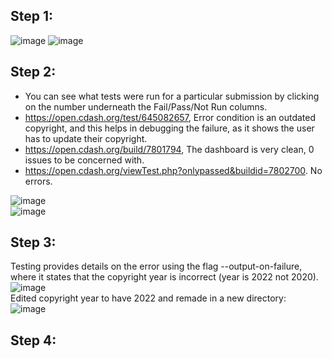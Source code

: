 ## Step 1:
![image](https://user-images.githubusercontent.com/66571652/159047153-d6d319ad-f253-4013-a369-2a7a44ca93d4.png)
![image](https://user-images.githubusercontent.com/66571652/159043880-02c21dc7-6864-4784-b59d-03655998b90d.png)

## Step 2:
- You can see what tests were run for a particular submission by clicking on the number underneath
the Fail/Pass/Not Run columns.
- https://open.cdash.org/test/645082657, Error condition is an outdated copyright, and this helps in debugging
the failure, as it shows the user has to update their copyright.
- https://open.cdash.org/build/7801794, The dashboard is very clean, 0 issues to be concerned with.
- https://open.cdash.org/viewTest.php?onlypassed&buildid=7802700. No errors.

![image](https://user-images.githubusercontent.com/66571652/159055596-cc7f3b20-28ef-4ed0-aeb3-7214900033e1.png)</br>
![image](https://user-images.githubusercontent.com/66571652/159055685-03874b24-5f77-4a20-9de4-bad41789dade.png)

## Step 3:
Testing provides details on the error using the flag --output-on-failure, where it states that the copyright year is incorrect (year is 2022 not 2020). </br>
![image](https://user-images.githubusercontent.com/66571652/159060177-ef968d1d-3769-4acc-abee-a7eb294e8879.png)</br>
Edited copyright year to have 2022 and remade in a new directory: </br>
![image](https://user-images.githubusercontent.com/66571652/159064508-afab5079-abd6-4afb-a9cd-930ce06afe0d.png)

## Step 4:
